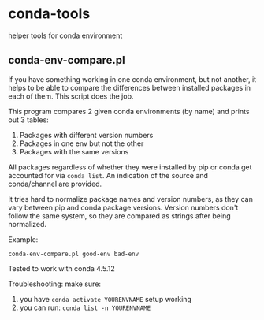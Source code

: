 # conda-tools

helper tools for conda environment

## conda-env-compare.pl

If you have something working in one conda environment, but not another, it helps to be able to compare the differences between installed packages in each of them. This script does the job.

This program compares 2 given conda environments (by name) and prints out 3 tables:
1. Packages with different version numbers
2. Packages in one env but not the other
3. Packages with the same versions

All packages regardless of whether they were installed by pip or conda get accounted for via `conda list`. An indication of the source and conda/channel are provided.

It tries hard to normalize package names and version numbers, as they can vary between pip and conda package versions. Version numbers don't follow the same system, so they are compared as strings after being normalized.

Example:

```
conda-env-compare.pl good-env bad-env
```

Tested to work with conda 4.5.12

Troubleshooting: make sure:
1. you have `conda activate YOURENVNAME` setup working
2. you can run: `conda list -n YOURENVNAME`
